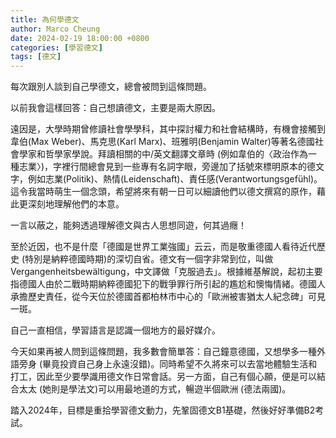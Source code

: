 ```yaml
---
title: 為何學德文
author: Marco Cheung
date: 2024-02-19 18:00:00 +0800
categories: [學習德文]
tags: [德文]
---
```


每次跟別人談到自己學德文，總會被問到這條問題。

以前我會這樣回答：自己想讀德文，主要是兩大原因。

遠因是，大學時期曾修讀社會學學科，其中探討權力和社會結構時，有機會接觸到韋伯(Max Weber)、馬克思(Karl Marx)、班雅明(Benjamin Walter)等著名德國社會學家和哲學家學說。拜讀相關的中/英文翻譯文章時 (例如韋伯的〈政治作為一種志業〉)，字裡行間總會見到一些專有名詞字眼，旁邊加了括號來標明原本的德文字，例如志業(Politik)、熱情(Leidenschaft)、責任感(Verantwortungsgefühl)。這令我當時萌生一個念頭，希望將來有朝一日可以細讀他們以德文撰寫的原作，藉此更深刻地理解他們的本意。

一言以蔽之，能夠透過理解德文與古人思想同遊，何其過癮！

至於近因，也不是什麼「德國是世界工業強國」云云，而是敬重德國人看待近代歷史 (特別是納粹德國時期)的深切自省。德文有一個字非常到位，叫做Vergangenheitsbewältigung，中文譯做「克服過去」。根據維基解說，起初主要指德國人由於二戰時期納粹德國犯下的戰爭罪行所引起的尷尬和懊悔情緒。德國人承擔歷史責任，從今天位於德國首都柏林市中心的「歐洲被害猶太人紀念碑」可見一斑。

自己一直相信，學習語言是認識一個地方的最好媒介。

今天如果再被人問到這條問題，我多數會簡單答：自己鐘意德國，又想學多一種外語旁身 (畢竟投資自己身上永遠沒錯)。同時希望不久將來可以去當地體驗生活和打工，因此至少要學識用德文作日常會話。另一方面，自己有個心願，便是可以結合太太 (她則是學法文)可以用最地道的方式，暢遊半個歐洲 (德法兩國)。 

踏入2024年，目標是重拾學習德文動力，先鞏固德文B1基礎，然後好好準備B2考試。